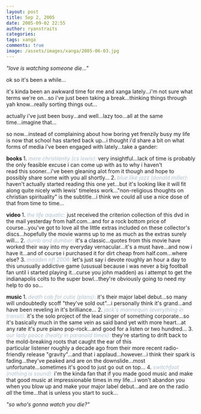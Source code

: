 ```yaml
---
layout: post
title: Sep 2, 2005
date: 2005-09-02 22:55
author: ryanstraits
categories:
tags: xanga
comments: true
image: /assets/images/xanga/2005-06-03.jpg
---
```

<em>"love is watching someone die..."</em>

ok so it's been a while...

<!-- break -->

it's kinda been an awkward time for me and xanga lately...i'm not sure what terms we're on...so i've just been taking a break...thinking things through yah know...really sorting things out...

actually i've just been busy...and well...lazy too...all at the same time...imagine that...

so now...instead of complaining about how boring yet frenzily busy my life is now that school has started back up...i thought i'd share a bit on what forms of media i've been engaged with lately...take a gander:

<strong>books
</strong>1. <span style="color:#afbfcf;"><em>mere christianity</em> <em>(cs lewis)</em>:</span> very insightful...lack of time is probably the only feasible excuse i can come up with as to why i haven't read this sooner...i've been gleaning alot from it though and hope to possibly share some with you all shortly...
2. <span style="color:#afbfcf;"><em>blue like jazz</em> <em>(donald miller)</em>:</span> haven't actually started reading this one yet...but it's looking like it will fit along quite nicely with lewis' timeless work..."non-religious thoughts on christian spirituality" is the subtitle...i think we could all use a nice dose of that from time to time...

<strong>video
</strong>1. <span style="color:#afbfcf;"><em>the life aquatic</em>:</span> just received the criterion collection of this dvd in the mail yesterday from half.com...and for a rock bottom price of course...you've got to love all the little extras included on these collector's discs...hopefully the movie warms up to me as much as the extras surely will...
2. <span style="color:#afbfcf;"><em>dumb and dumber</em>:</span> it's a classic...quotes from this movie have worked their way into my everyday vernacular...it's a must have...and now i have it...and of course i purchased it for dirt cheap from half.com...where else?
3. <em><span style="color:#afbfcf;">madden nfl 2006</span></em><span style="color:#afbfcf;">:</span> let's just say i devote roughly an hour a day to this unusually addictive game (ususual because i was never a big football fan until i started playing it...curse you john madden) as i attempt to get the indianapolis colts to the super bowl...they're obviously going to need <em>my</em> help to do so...

<strong>music
</strong>1. <span style="color:#afbfcf;"><em>death cab for cutie (plans)</em>:</span> it's their major label debut...so many will undoubtedly scoff "they've sold out"...i personally think it's grand...and have been reveling in it's brilliance...
2. <span style="color:#afbfcf;"><em>jack's mannequin (everything in transit)</em>:</span> it's the solo project of the lead singer of something corporate...so it's basically much in the same vein as said band yet with more heart...at any rate it's pure piano pop-rock...and good for a listen or two hundred...
3. <span style="color:#afbfcf;"><em>our lady peace (healty in paranoid times)</em>:</span> they're starting to drift back to the mold-breaking roots that caught the ear of this particular listener roughly a decade ago from their more recent radio-friendly release "gravity"...and that i applaud...however...i think their spark is fading...they've peaked and are on the downslide...most unfortunate...sometimes it's good to just go out on top...
4. <span style="color:#afbfcf;"><em>switchfoot (nothing is sound)</em>:</span> i'm the kinda fan that if you made good music and make that good music at impressionable times in my life...i won't abandon you when you blow up and make your major label debut...and are on the radio <em>all</em> the time...that is unless you start to suck...

<em>"so who's gonna watch you die?"</em>
